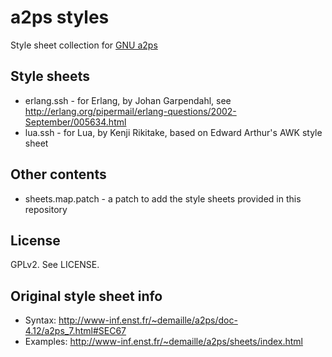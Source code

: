 # a2ps styles

Style sheet collection for [GNU a2ps](http://www-inf.enst.fr/~demaille/a2ps/)

## Style sheets

* erlang.ssh - for Erlang, by Johan Garpendahl, see <http://erlang.org/pipermail/erlang-questions/2002-September/005634.html>
* lua.ssh - for Lua, by Kenji Rikitake, based on Edward Arthur's AWK style sheet

## Other contents

* sheets.map.patch - a patch to add the style sheets provided in this repository

## License

GPLv2. See LICENSE.

## Original style sheet info

* Syntax: <http://www-inf.enst.fr/~demaille/a2ps/doc-4.12/a2ps_7.html#SEC67>
* Examples: <http://www-inf.enst.fr/~demaille/a2ps/sheets/index.html>
